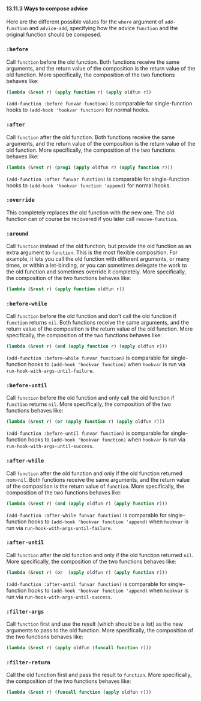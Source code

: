 

#### 13.11.3 Ways to compose advice

Here are the different possible values for the `where` argument of `add-function` and `advice-add`, specifying how the advice `function` and the original function should be composed.

### `:before`

Call `function` before the old function. Both functions receive the same arguments, and the return value of the composition is the return value of the old function. More specifically, the composition of the two functions behaves like:

```lisp
(lambda (&rest r) (apply function r) (apply oldfun r))
```

`(add-function :before funvar function)` is comparable for single-function hooks to `(add-hook 'hookvar function)` for normal hooks.

### `:after`

Call `function` after the old function. Both functions receive the same arguments, and the return value of the composition is the return value of the old function. More specifically, the composition of the two functions behaves like:

```lisp
(lambda (&rest r) (prog1 (apply oldfun r) (apply function r)))
```

`(add-function :after funvar function)` is comparable for single-function hooks to `(add-hook 'hookvar function 'append)` for normal hooks.

### `:override`

This completely replaces the old function with the new one. The old function can of course be recovered if you later call `remove-function`.

### `:around`

Call `function` instead of the old function, but provide the old function as an extra argument to `function`. This is the most flexible composition. For example, it lets you call the old function with different arguments, or many times, or within a let-binding, or you can sometimes delegate the work to the old function and sometimes override it completely. More specifically, the composition of the two functions behaves like:

```lisp
(lambda (&rest r) (apply function oldfun r))
```

### `:before-while`

Call `function` before the old function and don’t call the old function if `function` returns `nil`. Both functions receive the same arguments, and the return value of the composition is the return value of the old function. More specifically, the composition of the two functions behaves like:

```lisp
(lambda (&rest r) (and (apply function r) (apply oldfun r)))
```

`(add-function :before-while funvar function)` is comparable for single-function hooks to `(add-hook 'hookvar function)` when `hookvar` is run via `run-hook-with-args-until-failure`.

### `:before-until`

Call `function` before the old function and only call the old function if `function` returns `nil`. More specifically, the composition of the two functions behaves like:

```lisp
(lambda (&rest r) (or (apply function r) (apply oldfun r)))
```

`(add-function :before-until funvar function)` is comparable for single-function hooks to `(add-hook 'hookvar function)` when `hookvar` is run via `run-hook-with-args-until-success`.

### `:after-while`

Call `function` after the old function and only if the old function returned non-`nil`. Both functions receive the same arguments, and the return value of the composition is the return value of `function`. More specifically, the composition of the two functions behaves like:

```lisp
(lambda (&rest r) (and (apply oldfun r) (apply function r)))
```

`(add-function :after-while funvar function)` is comparable for single-function hooks to `(add-hook 'hookvar function 'append)` when `hookvar` is run via `run-hook-with-args-until-failure`.

### `:after-until`

Call `function` after the old function and only if the old function returned `nil`. More specifically, the composition of the two functions behaves like:

```lisp
(lambda (&rest r) (or  (apply oldfun r) (apply function r)))
```

`(add-function :after-until funvar function)` is comparable for single-function hooks to `(add-hook 'hookvar function 'append)` when `hookvar` is run via `run-hook-with-args-until-success`.

### `:filter-args`

Call `function` first and use the result (which should be a list) as the new arguments to pass to the old function. More specifically, the composition of the two functions behaves like:

```lisp
(lambda (&rest r) (apply oldfun (funcall function r)))
```

### `:filter-return`

Call the old function first and pass the result to `function`. More specifically, the composition of the two functions behaves like:

```lisp
(lambda (&rest r) (funcall function (apply oldfun r)))
```
